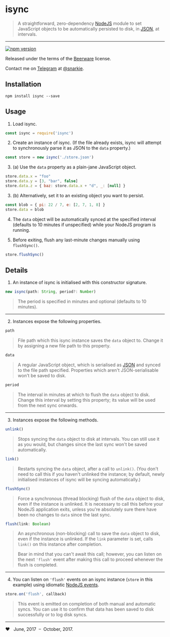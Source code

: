 # isync

> A straightforward, zero-dependency [NodeJS](https://nodejs.org/) module to set JavaScript objects to be automatically persisted to disk, in [JSON](http://www.json.org/), at intervals.

<hr />

[![npm version](https://badge.fury.io/js/isync.svg)](https://badge.fury.io/js/isync)

Released under the terms of the [Beerware](https://fedoraproject.org/wiki/Licensing/Beerware) license.

Contact me on [Telegram](https://telegram.org/) at [@snarkie](https://t.me/snarkie).

## Installation

`npm install isync --save`

## Usage

1. Load isync.

```javascript
const isync = require('isync')
```

2. Create an instance of isync. (If the file already exists, isync will attempt to synchronously parse it as JSON to the `data` property.)

```javascript
const store = new isync('./store.json')
```

3. (a) Use the `data` property as a plain-jane JavaScript object.

```javascript
store.data.x = "foo"
store.data.y = [3, "bar", false]
store.data.z = { baz: store.data.x + "d", _: [null] }
```

3. (b) Alternatively, set it to an existing object you want to persist.

```javascript
const blob = { pi: 22 / 7, e: [2, 7, 1, 8] }
store.data = blob
```

4. The `data` object will be automatically synced at the specified interval (defaults to 10 minutes if unspecified) while your NodeJS program is running.


5. Before exiting, flush any last-minute changes manually using `flushSync()`.

```javascript
store.flushSync()
```

## Details

1. An instance of isync is initialised with this constructor signature.

```javascript
new isync(path: String, period?: Number)
``` 

> The period is specified in minutes and optional (defaults to 10 minutes).

<hr />

2. Instances expose the following properties.

```javascript
path
``` 

> File path which this isync instance saves the `data` object to. Change it by assigning a new file path to this property.

```javascript
data
``` 

> A regular JavaScript object, which is serialised as [JSON](http://www.json.org/) and synced to the file path specified. Properties which aren't JSON-serialisable won't be saved to disk.

```javascript
period
``` 

> The interval in minutes at which to flush the `data` object to disk. Change this interval by setting this property; its value will be used from the next sync onwards.

<hr />

3. Instances expose the following methods.

```javascript
unlink()
``` 

> Stops syncing the `data` object to disk at intervals. You can still use it as you would, but changes since the last sync won't be saved automatically.

```javascript
link()
``` 

> Restarts syncing the `data` object, after a call to `unlink()`. (You don't need to call this if you haven't unlinked the instance; by default, newly initialised instances of isync will be syncing automatically.)

```javascript
flushSync()
``` 

> Force a synchronous (thread blocking) flush of the `data` object to disk, even if the instance is unlinked. It is necessary to call this before your NodeJS application exits, unless you're absolutely sure there have been no changes to `data` since the last sync.

```javascript
flush(link: Boolean)
``` 

> An asynchronous (non-blocking) call to save the `data` object to disk, even if the instance is unlinked. If the `link` parameter is set, calls `link()` on this instance after completion.
> 
> Bear in mind that you can't await this call; however, you can listen on the next `'flush'` event after making this call to proceed whenever the flush is completed.

<hr />

4. You can listen on `'flush'` events on an isync instance (`store` in this example) using idiomatic [NodeJS events](https://nodejs.org/api/events.html).

```javascript
store.on('flush', callback)
```

> This event is emitted on completion of both manual and automatic syncs. You can use it to confirm that data has been saved to disk successfully or to log disk syncs.

<hr />

❤️ &nbsp; June, 2017 &nbsp;–&nbsp; October, 2017.
